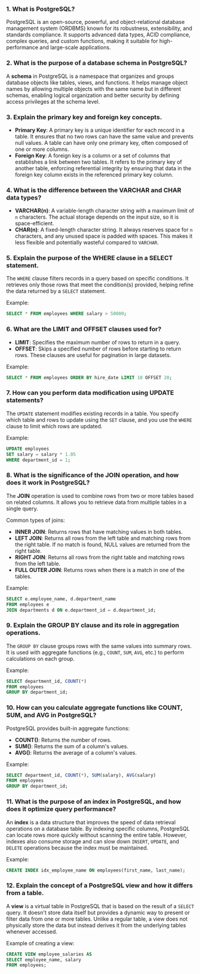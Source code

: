 ### 1. **What is PostgreSQL?**

PostgreSQL is an open-source, powerful, and object-relational database management system (ORDBMS) known for its robustness, extensibility, and standards compliance. It supports advanced data types, ACID compliance, complex queries, and custom functions, making it suitable for high-performance and large-scale applications.

### 2. **What is the purpose of a database schema in PostgreSQL?**

A **schema** in PostgreSQL is a namespace that organizes and groups database objects like tables, views, and functions. It helps manage object names by allowing multiple objects with the same name but in different schemas, enabling logical organization and better security by defining access privileges at the schema level.

### 3. **Explain the primary key and foreign key concepts.**

- **Primary Key**: A primary key is a unique identifier for each record in a table. It ensures that no two rows can have the same value and prevents null values. A table can have only one primary key, often composed of one or more columns.
- **Foreign Key**: A foreign key is a column or a set of columns that establishes a link between two tables. It refers to the primary key of another table, enforcing referential integrity by ensuring that data in the foreign key column exists in the referenced primary key column.

### 4. **What is the difference between the VARCHAR and CHAR data types?**

- **VARCHAR(n)**: A variable-length character string with a maximum limit of `n` characters. The actual storage depends on the input size, so it is space-efficient.
- **CHAR(n)**: A fixed-length character string. It always reserves space for `n` characters, and any unused space is padded with spaces. This makes it less flexible and potentially wasteful compared to `VARCHAR`.

### 5. **Explain the purpose of the WHERE clause in a SELECT statement.**

The `WHERE` clause filters records in a query based on specific conditions. It retrieves only those rows that meet the condition(s) provided, helping refine the data returned by a `SELECT` statement.

Example:

```sql
SELECT * FROM employees WHERE salary > 50000;
```

### 6. **What are the LIMIT and OFFSET clauses used for?**

- **LIMIT**: Specifies the maximum number of rows to return in a query.
- **OFFSET**: Skips a specified number of rows before starting to return rows. These clauses are useful for pagination in large datasets.

Example:

```sql
SELECT * FROM employees ORDER BY hire_date LIMIT 10 OFFSET 20;
```

### 7. **How can you perform data modification using UPDATE statements?**

The `UPDATE` statement modifies existing records in a table. You specify which table and rows to update using the `SET` clause, and you use the `WHERE` clause to limit which rows are updated.

Example:

```sql
UPDATE employees
SET salary = salary * 1.05
WHERE department_id = 1;
```

### 8. **What is the significance of the JOIN operation, and how does it work in PostgreSQL?**

The **JOIN** operation is used to combine rows from two or more tables based on related columns. It allows you to retrieve data from multiple tables in a single query.

Common types of joins:

- **INNER JOIN**: Returns rows that have matching values in both tables.
- **LEFT JOIN**: Returns all rows from the left table and matching rows from the right table. If no match is found, NULL values are returned from the right table.
- **RIGHT JOIN**: Returns all rows from the right table and matching rows from the left table.
- **FULL OUTER JOIN**: Returns rows when there is a match in one of the tables.

Example:

```sql
SELECT e.employee_name, d.department_name
FROM employees e
JOIN departments d ON e.department_id = d.department_id;
```

### 9. **Explain the GROUP BY clause and its role in aggregation operations.**

The `GROUP BY` clause groups rows with the same values into summary rows. It is used with aggregate functions (e.g., `COUNT`, `SUM`, `AVG`, etc.) to perform calculations on each group.

Example:

```sql
SELECT department_id, COUNT(*)
FROM employees
GROUP BY department_id;
```

### 10. **How can you calculate aggregate functions like COUNT, SUM, and AVG in PostgreSQL?**

PostgreSQL provides built-in aggregate functions:

- **COUNT()**: Returns the number of rows.
- **SUM()**: Returns the sum of a column's values.
- **AVG()**: Returns the average of a column's values.

Example:

```sql
SELECT department_id, COUNT(*), SUM(salary), AVG(salary)
FROM employees
GROUP BY department_id;
```

### 11. **What is the purpose of an index in PostgreSQL, and how does it optimize query performance?**

An **index** is a data structure that improves the speed of data retrieval operations on a database table. By indexing specific columns, PostgreSQL can locate rows more quickly without scanning the entire table. However, indexes also consume storage and can slow down `INSERT`, `UPDATE`, and `DELETE` operations because the index must be maintained.

Example:

```sql
CREATE INDEX idx_employee_name ON employees(first_name, last_name);
```

### 12. **Explain the concept of a PostgreSQL view and how it differs from a table.**

A **view** is a virtual table in PostgreSQL that is based on the result of a `SELECT` query. It doesn't store data itself but provides a dynamic way to present or filter data from one or more tables. Unlike a regular table, a view does not physically store the data but instead derives it from the underlying tables whenever accessed.

Example of creating a view:

```sql
CREATE VIEW employee_salaries AS
SELECT employee_name, salary
FROM employees;
```
